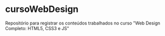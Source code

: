 # cursoWebDesign
Repositório para registrar os conteúdos trabalhados no curso "Web Design Completo: HTML5, CSS3 e JS"
